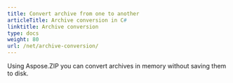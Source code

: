 ```yaml
---
title: Convert archive from one to another
articleTitle: Archive conversion in C#
linktitle: Archive conversion
type: docs
weight: 80
url: /net/archive-conversion/
---
```


Using Aspose.ZIP you can convert archives in memory without saving them to disk.